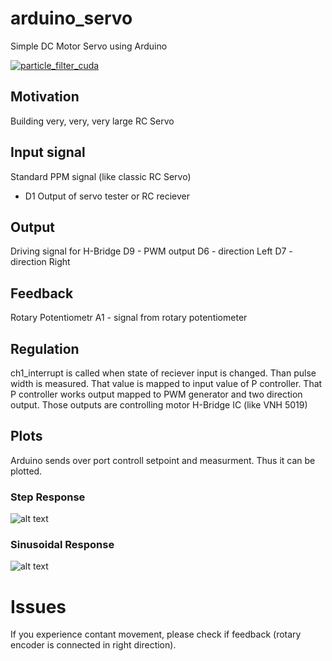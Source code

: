 # arduino_servo
Simple DC Motor Servo using Arduino



[![particle_filter_cuda](https://img.youtube.com/vi/U2JLreqX3EY/0.jpg)](https://www.youtube.com/watch?v=U2JLreqX3EY)

## Motivation

Building very, very, very large RC Servo

## Input signal
Standard PPM signal (like classic RC Servo)
- D1 Output of servo tester or RC reciever

## Output
Driving signal for H-Bridge
D9 - PWM output
D6 - direction Left
D7 - direction Right

## Feedback
Rotary Potentiometr
A1 - signal from rotary potentiometer

## Regulation
ch1_interrupt is called when state of reciever input is changed. Than pulse width is measured. That value is mapped to input value of P controller. That P controller works output mapped to PWM generator and two direction output. Those outputs are controlling motor H-Bridge IC (like VNH 5019)

## Plots
Arduino sends over port controll setpoint and measurment. Thus it can be plotted.
### Step Response
![alt text](https://raw.githubusercontent.com/michalpelka/arduino_servo/master/plots/step.png)
### Sinusoidal Response
![alt text](https://raw.githubusercontent.com/michalpelka/arduino_servo/master/plots/sin.png)

# Issues
If you experience contant movement, please check if feedback (rotary encoder is connected in right direction).


